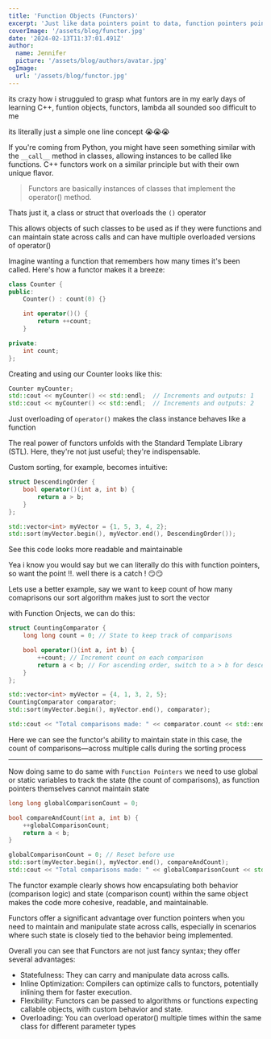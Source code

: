 ```yaml
---
title: 'Function Objects (Functors)'
excerpt: 'Just like data pointers point to data, function pointers point to the addresses of functions. '
coverImage: '/assets/blog/functor.jpg'
date: '2024-02-13T11:37:01.491Z'
author:
  name: Jennifer
  picture: '/assets/blog/authors/avatar.jpg'
ogImage:
  url: '/assets/blog/functor.jpg'
---
```


its crazy how i strugguled to grasp what funtors are in my early days of learning C++, funtion objects, functors, lambda all sounded soo difficult to me 

its literally just a simple one line concept 😭😭😭

If you're coming from Python, you might have seen something similar with the `__call__` method in classes, allowing instances to be called like functions. C++ functors work on a similar principle but with their own unique flavor.

> Functors are basically instances of classes that implement the operator() method. 

Thats just it, a class or struct that overloads the `()` operator 

This allows objects of such classes to be used as if they were functions and can maintain state across calls and can have multiple overloaded versions of operator()

Imagine wanting a function that remembers how many times it's been called. Here's how a functor makes it a breeze:

```c++
class Counter {
public:
    Counter() : count(0) {}

    int operator()() {
        return ++count;
    }

private:
    int count;
};
```
Creating and using our Counter looks like this:
```c++
Counter myCounter;
std::cout << myCounter() << std::endl;  // Increments and outputs: 1
std::cout << myCounter() << std::endl;  // Increments and outputs: 2
```

Just overloading of `operator()` makes the class instance behaves like a function


The real power of functors unfolds with the Standard Template Library (STL). Here, they're not just useful; they're indispensable. 

Custom sorting, for example, becomes intuitive:

```c++
struct DescendingOrder {
    bool operator()(int a, int b) {
        return a > b;
    }
};

std::vector<int> myVector = {1, 5, 3, 4, 2};
std::sort(myVector.begin(), myVector.end(), DescendingOrder());
```
See this code looks more readable and maintainable 

Yea i know you would say but we can literally do this with function pointers, so want the point !!. well there is a catch ! 😏😏

Lets use a better example, say we want to keep count of how many comaprisons our sort algorithm makes just to sort the vector 

with Function Onjects, we can do this:

```c++
struct CountingComparator {
    long long count = 0; // State to keep track of comparisons

    bool operator()(int a, int b) {
        ++count; // Increment count on each comparison
        return a < b; // For ascending order, switch to a > b for descending
    }
};

std::vector<int> myVector = {4, 1, 3, 2, 5};
CountingComparator comparator;
std::sort(myVector.begin(), myVector.end(), comparator);

std::cout << "Total comparisons made: " << comparator.count << std::endl;

```

Here we can see the functor's ability to maintain state in this case, the count of comparisons—across multiple calls during the sorting process

---
Now doing same to do same with `Function Pointers` we need to use global or static variables to track the state (the count of comparisons), as function pointers themselves cannot maintain state

```c++
long long globalComparisonCount = 0;

bool compareAndCount(int a, int b) {
    ++globalComparisonCount;
    return a < b;
}

globalComparisonCount = 0; // Reset before use
std::sort(myVector.begin(), myVector.end(), compareAndCount);
std::cout << "Total comparisons made: " << globalComparisonCount << std::endl;
```

The functor example clearly shows how encapsulating both behavior (comparison logic) and state (comparison count) within the same object makes the code more cohesive, readable, and maintainable. 

Functors offer a significant advantage over function pointers when you need to maintain and manipulate state across calls, especially in scenarios where such state is closely tied to the behavior being implemented. 

Overall you can see that Functors are not just fancy syntax; they offer several advantages:

- Statefulness: They can carry and manipulate data across calls.
- Inline Optimization: Compilers can optimize calls to functors, potentially inlining them for faster execution.
- Flexibility: Functors can be passed to algorithms or functions expecting callable objects, with custom behavior and state.
- Overloading: You can overload operator() multiple times within the same class for different parameter types